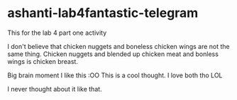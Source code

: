 # ashanti-lab4fantastic-telegram
This for the lab 4 part one activity

I don't believe that chicken nuggets and boneless chicken wings are not the same thing. Chicken nuggets and blended up chicken meat and bonless wings is chicken breast. 

Big brain moment I like this :OO
This is a cool thought. 
I love both tho LOL

I never thought about it like that.
